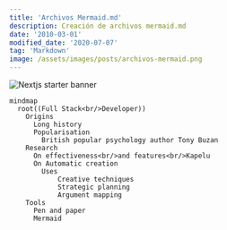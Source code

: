 ```yaml
---
title: 'Archivos Mermaid.md'
description: Creación de archivos mermaid.md
date: '2010-03-01'
modified_date: '2020-07-07'
tag: 'Markdown'
image: /assets/images/posts/archivos-mermaid.png
---
```


![Nextjs starter banner](@@baseUrl@@/assets/images/posts/archivos-mermaid.png)

```mermaid
mindmap
  root((Full Stack<br/>Developer))
    Origins
      Long history
      Popularisation
        British popular psychology author Tony Buzan
    Research
      On effectiveness<br/>and features<br/>Kapelu
      On Automatic creation
        Uses
            Creative techniques
            Strategic planning
            Argument mapping
    Tools
      Pen and paper
      Mermaid
```